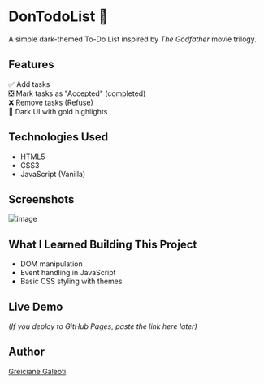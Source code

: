 # DonTodoList 🖤

A simple dark-themed To-Do List inspired by *The Godfather* movie trilogy.

## Features

✅ Add tasks  
❎ Mark tasks as "Accepted" (completed)  
❌ Remove tasks (Refuse)  
🎨 Dark UI with gold highlights  

## Technologies Used

- HTML5
- CSS3
- JavaScript (Vanilla)

## Screenshots

![image](https://github.com/user-attachments/assets/3e8b5f82-4254-457b-bf87-85b51c408a35)


## What I Learned Building This Project

- DOM manipulation
- Event handling in JavaScript
- Basic CSS styling with themes

## Live Demo

*(If you deploy to GitHub Pages, paste the link here later)*

## Author

[Greiciane Galeoti](https://www.linkedin.com/in/greiciane-galeoti)

